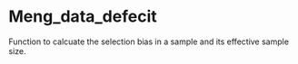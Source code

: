 # Meng_data_defecit
Function to calcuate the selection bias in a sample and its effective sample size.
